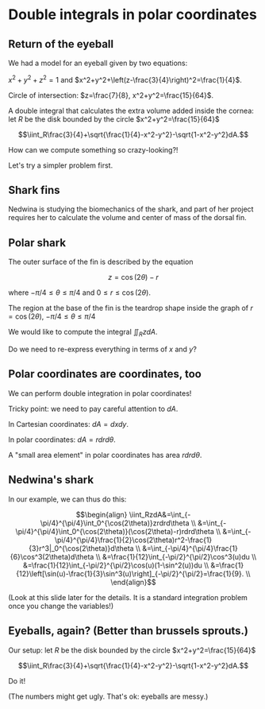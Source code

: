 Double integrals in polar coordinates
=====================================

Return of the eyeball
---------------------

We had a model for an eyeball given by two equations:

$x^2+y^2+z^2=1$ and
$x^2+y^2+\left(z-\frac{3}{4}\right)^2=\frac{1}{4}$.

Circle of intersection: $z=\frac{7}{8}, x^2+y^2=\frac{15}{64}$.

A double integral that calculates the extra volume added inside the
cornea: let $R$ be the disk bounded by the circle
$x^2+y^2=\frac{15}{64}$

$$\iint_R\frac{3}{4}+\sqrt{\frac{1}{4}-x^2-y^2}-\sqrt{1-x^2-y^2}dA.$$

How can we compute something so crazy-looking?!

Let's try a simpler problem first.

Shark fins
----------

Nedwina is studying the biomechanics of the shark, and part of her
project requires her to calculate the volume and center of mass of the
dorsal fin.

Polar shark
-----------

The outer surface of the fin is described by the equation

$$z=\cos(2\theta)-r$$

where $-\pi/4\leq\theta\leq\pi/4$ and $0\leq r\leq
\cos(2\theta)$.

The region at the base of the fin is the teardrop shape inside the graph
of $r=\cos(2\theta)$, $-\pi/4\leq\theta\leq\pi/4$

We would like to compute the integral $\iint_RzdA$.

Do we need to re-express everything in terms of $x$ and $y$?

Polar coordinates are coordinates, too
--------------------------------------

We can perform double integration in polar coordinates!

Tricky point: we need to pay careful attention to $dA$.

In Cartesian coordinates: $dA=dxdy$.

In polar coordinates: $dA=rdrd\theta$.

A "small area element" in polar coordinates has area $rdrd\theta$.

Nedwina's shark
---------------

In our example, we can thus do this:

$$\begin{align}
\iint_RzdA&=\int_{-\pi/4}^{\pi/4}\int_0^{\cos(2\theta)}zrdrd\theta \\
&=\int_{-\pi/4}^{\pi/4}\int_0^{\cos(2\theta)}(\cos(2\theta)-r)rdrd\theta \\
&=\int_{-\pi/4}^{\pi/4}\frac{1}{2}\cos(2\theta)r^2-\frac{1}{3}r^3|_0^{\cos(2\theta)}d\theta \\
&=\int_{-\pi/4}^{\pi/4}\frac{1}{6}\cos^3(2\theta)d\theta \\
&=\frac{1}{12}\int_{-\pi/2}^{\pi/2}\cos^3(u)du \\
&=\frac{1}{12}\int_{-\pi/2}^{\pi/2}\cos(u)(1-\sin^2(u))du \\
&=\frac{1}{12}\left[\sin(u)-\frac{1}{3}\sin^3(u)\right]_{-\pi/2}^{\pi/2}=\frac{1}{9}. \\
\end{align}$$

(Look at this slide later for the details. It is a standard integration
problem once you change the variables!)

Eyeballs, again? (Better than brussels sprouts.)
------------------------------------------------

Our setup: let $R$ be the disk bounded by the circle
$x^2+y^2=\frac{15}{64}$

$$\iint_R\frac{3}{4}+\sqrt{\frac{1}{4}-x^2-y^2}-\sqrt{1-x^2-y^2}dA.$$

Do it!

(The numbers might get ugly. That's ok: eyeballs are messy.)
